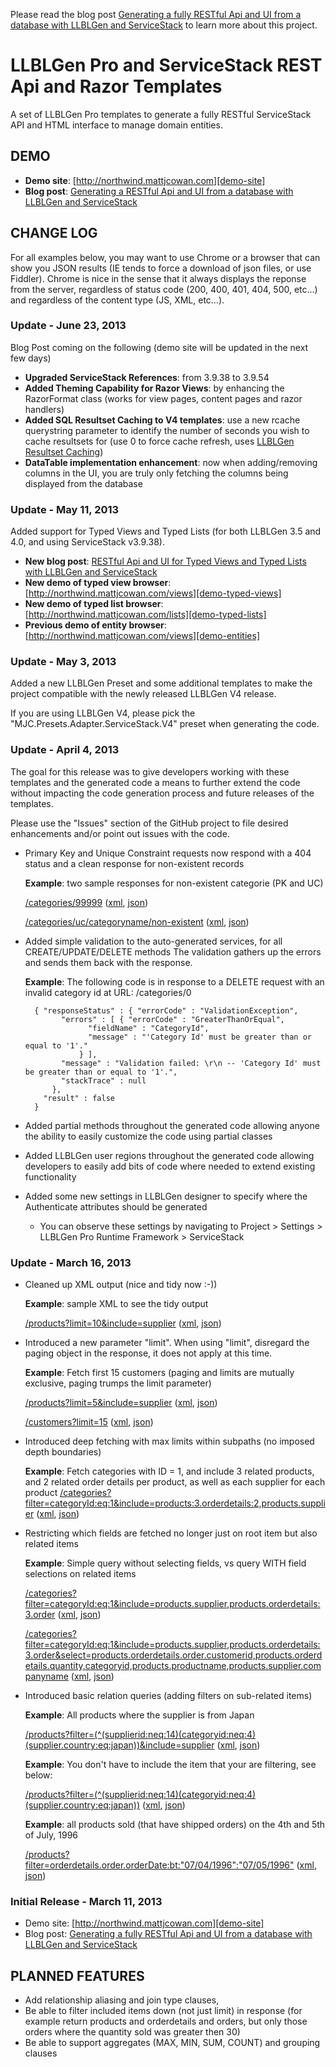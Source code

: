 Please read the blog post [Generating a fully RESTful Api and UI from a database with LLBLGen and ServiceStack](http://www.mattjcowan.com/funcoding/2013/03/10/rest-api-with-llblgen-and-servicestack) to learn more about this project.

LLBLGen Pro and ServiceStack REST Api and Razor Templates
=================================

A set of LLBLGen Pro templates to generate a fully RESTful ServiceStack API and HTML interface to manage domain entities.

## DEMO ##

- **Demo site**: [http://northwind.mattjcowan.com][demo-site]
- **Blog post**: [Generating a RESTful Api and UI from a database with LLBLGen and ServiceStack][blog-site]

## CHANGE LOG ##

For all examples below, you may want to use Chrome or a browser that can show you JSON results (IE tends to force a download of json files, or use Fiddler). 
Chrome is nice in the sense that it always displays the reponse from the server, regardless of status code (200, 400, 401, 404, 500, etc...) and regardless of the content type (JS, XML, etc...).

### Update - June 23, 2013 ###

Blog Post coming on the following (demo site will be updated in the next few days)

- **Upgraded ServiceStack References**: from 3.9.38 to 3.9.54
- **Added Theming Capability for Razor Views**: by enhancing the RazorFormat class (works for view pages, content pages and razor handlers)
- **Added SQL Resultset Caching to V4 templates**: use a new rcache querystring parameter to identify the number of seconds you wish to cache resultsets for (use 0 to force cache refresh, uses [LLBLGen Resultset Caching][llblgen-caching])
- **DataTable implementation enhancement**: now when adding/removing columns in the UI, you are truly only fetching the columns being displayed from the database

### Update - May 11, 2013 ###

Added support for Typed Views and Typed Lists (for both LLBLGen 3.5 and 4.0, and using ServiceStack v3.9.38).

- **New blog post**: [RESTful Api and UI for Typed Views and Typed Lists with LLBLGen and ServiceStack][blog-site2]
- **New demo of typed view browser**: [http://northwind.mattjcowan.com/views][demo-typed-views]
- **New demo of typed list browser**: [http://northwind.mattjcowan.com/lists][demo-typed-lists]
- **Previous demo of entity browser**: [http://northwind.mattjcowan.com/views][demo-entities]

### Update - May 3, 2013 ###

Added a new LLBLGen Preset and some additional templates to make the project compatible with the newly released LLBLGen V4 release.

If you are using LLBLGen V4, please pick the "MJC.Presets.Adapter.ServiceStack.V4" preset when generating the code.

### Update - April 4, 2013 ###

The goal for this release was to give developers working with these templates and the generated code a means to further extend the code without impacting the code generation process and future releases of the templates.

Please use the "Issues" section of the GitHub project to file desired enhancements and/or point out issues with the code.

- Primary Key and Unique Constraint requests now respond with a 404 status and a clean response for non-existent records
  
  **Example**: two sample responses for non-existent categorie (PK and UC)
  
  [/categories/99999][10-xml] ([xml][10-xml], [json][10-json])

  [/categories/uc/categoryname/non-existent][11-xml] ([xml][11-xml], [json][11-json])

- Added simple validation to the auto-generated services, for all CREATE/UPDATE/DELETE methods
  The validation gathers up the errors and sends them back with the response.
  
  **Example**: The following code is in response to a DELETE request with an invalid category id at URL: /categories/0
      
        { "responseStatus" : { "errorCode" : "ValidationException",
              "errors" : [ { "errorCode" : "GreaterThanOrEqual",
                    "fieldName" : "CategoryId",
                    "message" : "'Category Id' must be greater than or equal to '1'."
                  } ],
              "message" : "Validation failed: \r\n -- 'Category Id' must be greater than or equal to '1'.",
              "stackTrace" : null
            },
          "result" : false
        }

- Added partial methods throughout the generated code allowing anyone the ability to easily customize the code using partial classes

- Added LLBLGen user regions throughout the generated code allowing developers to easily add bits of code where needed to extend existing functionality

- Added some new settings in LLBLGen designer to specify where the Authenticate attributes should be generated
  
  - You can observe these settings by navigating to Project > Settings > LLBLGen Pro Runtime Framework > ServiceStack

### Update - March 16, 2013 ###

- Cleaned up XML output (nice and tidy now :-))

  **Example**: sample XML to see the tidy output
  
  [/products?limit=10&include=supplier][1-xml] ([xml][1-xml], [json][1-json])

- Introduced a new parameter "limit". When using "limit", disregard the paging object in the response, it does not apply at this time.

  **Example**: Fetch first 15 customers (paging and limits are mutually exclusive, paging trumps the limit parameter)
  
  [/products?limit=5&include=supplier][2-xml] ([xml][2-xml], [json][2-json])
  
  [/customers?limit=15][3-xml] ([xml][3-xml], [json][3-json])

- Introduced deep fetching with max limits within subpaths (no imposed depth boundaries)

  **Example**: Fetch categories with ID = 1, and include 3 related products, and 2 related order details per product, as well as each supplier for each product
  [/categories?filter=categoryId:eq:1&include=products:3.orderdetails:2,products.supplier][4-xml] ([xml][4-xml], [json][4-json])

- Restricting which fields are fetched no longer just on root item but also related items

  **Example**: Simple query without selecting fields, vs query WITH field selections on related items
  
  [/categories?filter=categoryId:eq:1&include=products.supplier,products.orderdetails:3.order][5-xml] ([xml][5-xml], [json][5-json])
  
  [/categories?filter=categoryId:eq:1&include=products.supplier,products.orderdetails:3.order&select=products.orderdetails.order.customerid,products.orderdetails.quantity,categoryid,products.productname,products.supplier.companyname][6-xml] ([xml][6-xml], [json][6-json])

- Introduced basic relation queries (adding filters on sub-related items)

  **Example**: All products where the supplier is from Japan
  
  [/products?filter=(^(supplierid:neq:14)(categoryid:neq:4)(supplier.country:eq:japan))&include=supplier][7-xml] ([xml][7-xml], [json][7-json])
  
  **Example**: You don't have to include the item that your are filtering, see below:
  
  [/products?filter=(^(supplierid:neq:14)(categoryid:neq:4)(supplier.country:eq:japan))][8-xml] ([xml][8-xml], [json][8-json])
    
  **Example**: all products sold (that have shipped orders) on the 4th and 5th of July, 1996
  
  [/products?filter=orderdetails.order.orderDate:bt:"07/04/1996":"07/05/1996"][9-xml] ([xml][9-xml], [json][9-json])
  
### Initial Release - March 11, 2013 ###

- Demo site: [http://northwind.mattjcowan.com][demo-site]
- Blog post: [Generating a fully RESTful Api and UI from a database with LLBLGen and ServiceStack][blog-site]

## PLANNED FEATURES ##

- Add relationship aliasing and join type clauses, 
- Be able to filter included items down (not just limit) in response (for example return products and orderdetails and orders, but only those orders where the quantity sold was greater then 30)
- Be able to support aggregates (MAX, MIN, SUM, COUNT) and grouping clauses 

[llblgen-caching]: https://www.llblgen.com/documentation/4.0/LLBLGen%20Pro%20RTF/Using%20the%20generated%20code/gencode_resultsetcaching.htm
[demo-site]: http://northwind.mattjcowan.com
[blog-site]: http://www.mattjcowan.com/funcoding/2013/03/10/rest-api-with-llblgen-and-servicestack
[blog-site2]: http://www.mattjcowan.com/funcoding/2013/05/11/restful-api-and-ui-for-typed-views-and-typed-lists/
[demo-entities]: http://northwind.mattjcowan.com/entities
[demo-typed-views]: http://northwind.mattjcowan.com/views
[demo-typed-lists]: http://northwind.mattjcowan.com/lists
[1-xml]: http://northwind.mattjcowan.com/products?limit=10&include=supplier&format=xml
[1-json]: http://northwind.mattjcowan.com/products?limit=10&include=supplier&format=json
[2-xml]: http://northwind.mattjcowan.com/products?limit=5&include=supplier&format=xml
[2-json]: http://northwind.mattjcowan.com/products?limit=5&include=supplier&format=json
[3-xml]: http://northwind.mattjcowan.com/customers?limit=15&format=xml
[3-json]: http://northwind.mattjcowan.com/customers?limit=15&format=json
[4-xml]: http://northwind.mattjcowan.com/categories?filter=categoryId:eq:1&include=products:3.orderdetails:2,products.supplier&format=xml
[4-json]: http://northwind.mattjcowan.com/categories?filter=categoryId:eq:1&include=products:3.orderdetails:2,products.supplier&format=json
[5-xml]: http://northwind.mattjcowan.com/categories?filter=categoryId:eq:1&include=products.supplier,products.orderdetails:3.order&format=xml
[5-json]: http://northwind.mattjcowan.com/categories?filter=categoryId:eq:1&include=products.supplier,products.orderdetails:3.order&format=json
[6-xml]: http://northwind.mattjcowan.com/categories?filter=categoryId:eq:1&include=products.supplier,products.orderdetails:3.order&select=products.orderdetails.order.customerid,products.orderdetails.quantity,categoryid,products.productname,products.supplier.companyname&format=xml
[6-json]: http://northwind.mattjcowan.com/categories?filter=categoryId:eq:1&include=products.supplier,products.orderdetails:3.order&select=products.orderdetails.order.customerid,products.orderdetails.quantity,categoryid,products.productname,products.supplier.companyname&format=json
[7-xml]: http://northwind.mattjcowan.com/products?filter=(^(supplierid:neq:14)(categoryid:neq:4)(supplier.country:eq:japan))&include=supplier&format=xml
[7-json]: http://northwind.mattjcowan.com/products?filter=(^(supplierid:neq:14)(categoryid:neq:4)(supplier.country:eq:japan))&include=supplier&format=json
[8-xml]: http://northwind.mattjcowan.com/products?filter=(^(supplierid:neq:14)(categoryid:neq:4)(supplier.country:eq:japan))&format=xml
[8-json]: http://northwind.mattjcowan.com/products?filter=(^(supplierid:neq:14)(categoryid:neq:4)(supplier.country:eq:japan))&format=json
[9-xml]: http://northwind.mattjcowan.com/products?filter=orderdetails.order.orderDate:bt:"07/04/1996":"07/05/1996"&format=xml
[9-json]: http://northwind.mattjcowan.com/products?filter=orderdetails.order.orderDate:bt:"07/04/1996":"07/05/1996"&format=json
[10-xml]: http://northwind.mattjcowan.com/categories/9999?format=xml
[10-json]: http://northwind.mattjcowan.com/categories/9999?format=json
[11-xml]: http://northwind.mattjcowan.com/categories/uc/categoryname/non-existent?format=xml
[11-json]: http://northwind.mattjcowan.com/categories/uc/categoryname/non-existent?format=json
